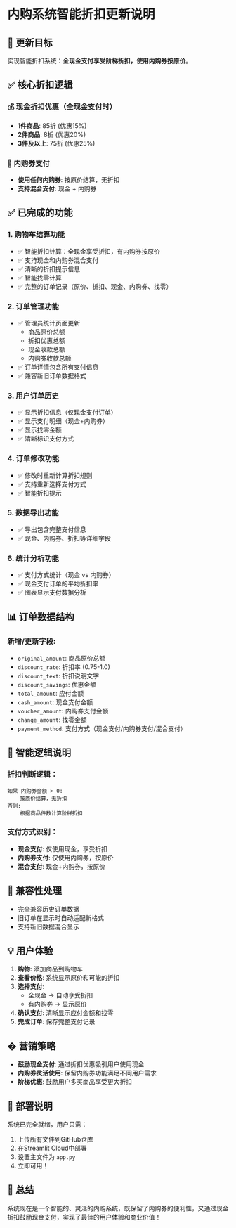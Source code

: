 # 内购系统智能折扣更新说明

## 🎯 更新目标
实现智能折扣系统：**全现金支付享受阶梯折扣，使用内购券按原价**。

## ✅ 核心折扣逻辑

### 💰 现金折扣优惠（全现金支付时）
- **1件商品**: 85折 (优惠15%)
- **2件商品**: 8折 (优惠20%)  
- **3件及以上**: 75折 (优惠25%)

### 🎫 内购券支付
- **使用任何内购券**: 按原价结算，无折扣
- **支持混合支付**: 现金 + 内购券

## ✅ 已完成的功能

### 1. 购物车结算功能
- ✅ 智能折扣计算：全现金享受折扣，有内购券按原价
- ✅ 支持现金和内购券混合支付
- ✅ 清晰的折扣提示信息
- ✅ 智能找零计算
- ✅ 完整的订单记录（原价、折扣、现金、内购券、找零）

### 2. 订单管理功能
- ✅ 管理员统计页面更新
  - 商品原价总额
  - 折扣优惠总额  
  - 现金收款总额
  - 内购券收款总额
- ✅ 订单详情包含所有支付信息
- ✅ 兼容新旧订单数据格式

### 3. 用户订单历史
- ✅ 显示折扣信息（仅现金支付订单）
- ✅ 显示支付明细（现金+内购券）
- ✅ 显示找零金额
- ✅ 清晰标识支付方式

### 4. 订单修改功能
- ✅ 修改时重新计算折扣规则
- ✅ 支持重新选择支付方式
- ✅ 智能折扣提示

### 5. 数据导出功能
- ✅ 导出包含完整支付信息
- ✅ 现金、内购券、折扣等详细字段

### 6. 统计分析功能
- ✅ 支付方式统计（现金 vs 内购券）
- ✅ 现金支付订单的平均折扣率
- ✅ 图表显示支付数据分析

## 📊 订单数据结构

### 新增/更新字段:
- `original_amount`: 商品原价总额
- `discount_rate`: 折扣率 (0.75-1.0)
- `discount_text`: 折扣说明文字
- `discount_savings`: 优惠金额
- `total_amount`: 应付金额
- `cash_amount`: 现金支付金额
- `voucher_amount`: 内购券支付金额
- `change_amount`: 找零金额
- `payment_method`: 支付方式（现金支付/内购券支付/混合支付）

## 🧠 智能逻辑说明

### 折扣判断逻辑：
```
如果 内购券金额 > 0:
    按原价结算，无折扣
否则:
    根据商品件数计算阶梯折扣
```

### 支付方式识别：
- **现金支付**: 仅使用现金，享受折扣
- **内购券支付**: 仅使用内购券，按原价
- **混合支付**: 现金+内购券，按原价

## 🔄 兼容性处理
- 完全兼容历史订单数据
- 旧订单在显示时自动适配新格式
- 支持新旧数据混合显示

## 💡 用户体验
1. **购物**: 添加商品到购物车
2. **查看价格**: 系统显示原价和可能的折扣
3. **选择支付**: 
   - 全现金 → 自动享受折扣
   - 有内购券 → 显示原价
4. **确认支付**: 清晰显示应付金额和找零
5. **完成订单**: 保存完整支付记录

## � 营销策略
- **鼓励现金支付**: 通过折扣优惠吸引用户使用现金
- **内购券灵活使用**: 保留内购券功能满足不同用户需求
- **阶梯优惠**: 鼓励用户多买商品享受更大折扣

## 🚀 部署说明
系统已完全就绪，用户只需：
1. 上传所有文件到GitHub仓库
2. 在Streamlit Cloud中部署
3. 设置主文件为 `app.py`
4. 立即可用！

## 🎉 总结
系统现在是一个智能的、灵活的内购系统，既保留了内购券的便利性，又通过现金折扣鼓励现金支付，实现了最佳的用户体验和商业价值！
